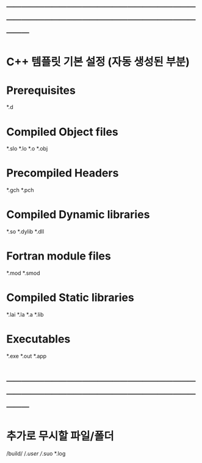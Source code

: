 # ─────────────────────────────────────────────────────
# C++ 템플릿 기본 설정 (자동 생성된 부분)
# Prerequisites 
*.d

# Compiled Object files
*.slo
*.lo
*.o
*.obj

# Precompiled Headers
*.gch
*.pch

# Compiled Dynamic libraries
*.so
*.dylib
*.dll

# Fortran module files
*.mod
*.smod

# Compiled Static libraries
*.lai
*.la
*.a
*.lib

# Executables
*.exe
*.out
*.app
# ─────────────────────────────────────────────────────

# 추가로 무시할 파일/폴더
/build/
/*.user
/*.suo
*.log
